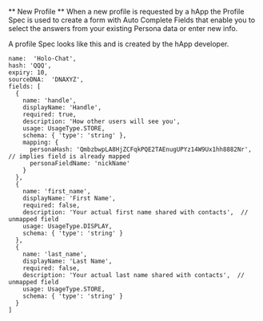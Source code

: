 ** New Profile **
When a new profile is requested by a hApp the Profile Spec is used to create a form with Auto Complete Fields that
enable you to select the answers from your existing Persona data or enter new info.

A profile Spec looks like this and is created by the hApp developer.

```
name:  'Holo-Chat',
hash: 'QQQ',
expiry: 10,
sourceDNA:  'DNAXYZ',
fields: [
  {
    name: 'handle',
    displayName: 'Handle',
    required: true,
    description: 'How other users will see you',
    usage: UsageType.STORE,
    schema: { 'type': 'string' },
    mapping: {
      personaHash: 'QmbzbwpLA8HjZCFqkPQE2TAEnugUPYz14W9Ux1hh8882Nr', // implies field is already mapped
      personaFieldName: 'nickName'
    }
  },
  {
    name: 'first_name',
    displayName: 'First Name',
    required: false,
    description: 'Your actual first name shared with contacts',  // unmapped field
    usage: UsageType.DISPLAY,
    schema: { 'type': 'string' }
  },
  {
    name: 'last_name',
    displayName: 'Last Name',
    required: false,
    description: 'Your actual last name shared with contacts',  // unmapped field
    usage: UsageType.STORE,
    schema: { 'type': 'string' }
  }
]
```

